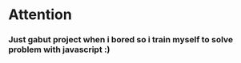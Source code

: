 # Attention

### Just gabut project when i bored so i train myself to solve problem with javascript :)
